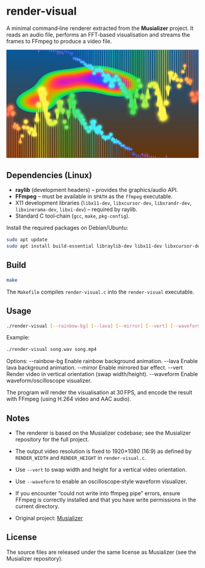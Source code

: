 # render-visual

A minimal command‑line renderer extracted from the **Musializer** project. It reads an audio file, performs an FFT‑based visualisation and streams the frames to FFmpeg to produce a video file.

![screenshot.jpg](screenshot.jpg)

## Dependencies (Linux)

- **raylib** (development headers) – provides the graphics/audio API.  
- **FFmpeg** – must be available in `$PATH` as the `ffmpeg` executable.  
- X11 development libraries (`libx11-dev`, `libxcursor-dev`, `libxrandr-dev`, `libxinerama-dev`, `libxi-dev`) – required by raylib.  
- Standard C tool‑chain (`gcc`, `make`, `pkg-config`).

Install the required packages on Debian/Ubuntu:

```bash
sudo apt update
sudo apt install build-essential libraylib-dev libx11-dev libxcursor-dev libxrandr-dev libxinerama-dev libxi-dev ffmpeg
```

## Build

```bash
make
```

The `Makefile` compiles `render-visual.c` into the `render-visual` executable.

## Usage

```bash
./render-visual [--rainbow-bg] [--lava] [--mirror] [--vert] [--waveform] <input_audio_file> <output_video_file>
```

Example:

```bash
./render-visual song.wav song.mp4
```

Options:
  --rainbow-bg   Enable rainbow background animation.
  --lava         Enable lava background animation.
  --mirror       Enable mirrored bar effect.
  --vert         Render video in vertical orientation (swap width/height).
  --waveform     Enable waveform/oscilloscope visualizer.

The program will render the visualisation at 30 FPS, and encode the result with FFmpeg (using H.264 video and AAC audio).

## Notes

- The renderer is based on the Musializer codebase; see the Musializer repository for the full project.  
- The output video resolution is fixed to 1920×1080 (16:9) as defined by `RENDER_WIDTH` and `RENDER_HEIGHT` in `render-visual.c`.  
- Use `--vert` to swap width and height for a vertical video orientation.  
- Use `--waveform` to enable an oscilloscope‑style waveform visualizer.  
- If you encounter “could not write into ffmpeg pipe” errors, ensure FFmpeg is correctly installed and that you have write permissions in the current directory.

- Original project: [Musializer](https://github.com/tsoding/musializer)

## License

The source files are released under the same license as Musializer (see the Musializer repository).

